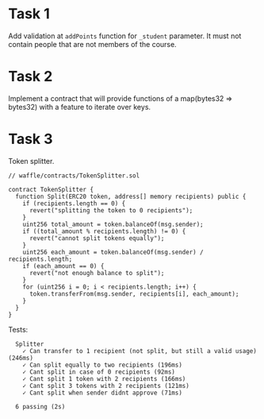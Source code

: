 # Task 1

Add validation at `addPoints` function for `_student` parameter.
It must not contain people that are not members of the course.

# Task 2

Implement a contract that will provide functions of a map(bytes32 => bytes32) with a feature to iterate over keys.

# Task 3

Token splitter.

```sol
// waffle/contracts/TokenSplitter.sol

contract TokenSplitter {
  function Split(ERC20 token, address[] memory recipients) public {
    if (recipients.length == 0) {
      revert("splitting the token to 0 recipients");
    }
    uint256 total_amount = token.balanceOf(msg.sender);
    if ((total_amount % recipients.length) != 0) {
      revert("cannot split tokens equally");
    }
    uint256 each_amount = token.balanceOf(msg.sender) / recipients.length;
    if (each_amount == 0) {
      revert("not enough balance to split");
    }
    for (uint256 i = 0; i < recipients.length; i++) {
      token.transferFrom(msg.sender, recipients[i], each_amount);
    }
  }
}
```

Tests:

```
  Splitter
    ✓ Can transfer to 1 recipient (not split, but still a valid usage) (246ms)
    ✓ Can split equally to two recipients (196ms)
    ✓ Cant split in case of 0 recipients (92ms)
    ✓ Cant split 1 token with 2 recipients (166ms)
    ✓ Cant split 3 tokens with 2 recipients (121ms)
    ✓ Cant split when sender didnt approve (71ms)

  6 passing (2s)
```

